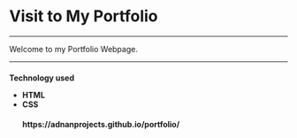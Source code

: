 <H1> Visit to My Portfolio</h1>
<hr>
<p>
Welcome to my Portfolio Webpage.

<hr>
<h4>
Technology used

<ul>
<li>
HTML

<br>
<li>
CSS

<br>
<h4>
https://adnanprojects.github.io/portfolio/

